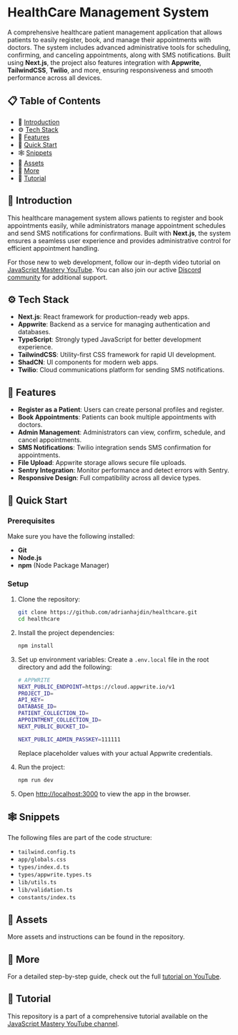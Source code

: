 # HealthCare Management System

A comprehensive healthcare patient management application that allows patients to easily register, book, and manage their appointments with doctors. The system includes advanced administrative tools for scheduling, confirming, and canceling appointments, along with SMS notifications. Built using **Next.js**, the project also features integration with **Appwrite**, **TailwindCSS**, **Twilio**, and more, ensuring responsiveness and smooth performance across all devices.

## 📋 Table of Contents
- 🤖 [Introduction](#introduction)
- ⚙️ [Tech Stack](#tech-stack)
- 🔋 [Features](#features)
- 🤸 [Quick Start](#quick-start)
- 🕸️ [Snippets](#snippets)
- 🔗 [Assets](#assets)
- 🚀 [More](#more)
- 🚨 [Tutorial](#tutorial)

## 🤖 Introduction
This healthcare management system allows patients to register and book appointments easily, while administrators manage appointment schedules and send SMS notifications for confirmations. Built with **Next.js**, the system ensures a seamless user experience and provides administrative control for efficient appointment handling.

For those new to web development, follow our in-depth video tutorial on [JavaScript Mastery YouTube](https://www.youtube.com/JavaScriptMastery). You can also join our active [Discord community](https://discord.gg/jsm) for additional support.

## ⚙️ Tech Stack
- **Next.js**: React framework for production-ready web apps.
- **Appwrite**: Backend as a service for managing authentication and databases.
- **TypeScript**: Strongly typed JavaScript for better development experience.
- **TailwindCSS**: Utility-first CSS framework for rapid UI development.
- **ShadCN**: UI components for modern web apps.
- **Twilio**: Cloud communications platform for sending SMS notifications.

## 🔋 Features
- **Register as a Patient**: Users can create personal profiles and register.
- **Book Appointments**: Patients can book multiple appointments with doctors.
- **Admin Management**: Administrators can view, confirm, schedule, and cancel appointments.
- **SMS Notifications**: Twilio integration sends SMS confirmation for appointments.
- **File Upload**: Appwrite storage allows secure file uploads.
- **Sentry Integration**: Monitor performance and detect errors with Sentry.
- **Responsive Design**: Full compatibility across all device types.

## 🤸 Quick Start
### Prerequisites
Make sure you have the following installed:
- **Git**
- **Node.js**
- **npm** (Node Package Manager)

### Setup
1. Clone the repository:
   ```bash
   git clone https://github.com/adrianhajdin/healthcare.git
   cd healthcare
   ```

2. Install the project dependencies:
   ```bash
   npm install
   ```

3. Set up environment variables:
   Create a `.env.local` file in the root directory and add the following:
   ```bash
   # APPWRITE
   NEXT_PUBLIC_ENDPOINT=https://cloud.appwrite.io/v1
   PROJECT_ID=
   API_KEY=
   DATABASE_ID=
   PATIENT_COLLECTION_ID=
   APPOINTMENT_COLLECTION_ID=
   NEXT_PUBLIC_BUCKET_ID=

   NEXT_PUBLIC_ADMIN_PASSKEY=111111
   ```

   Replace placeholder values with your actual Appwrite credentials.

4. Run the project:
   ```bash
   npm run dev
   ```

5. Open [http://localhost:3000](http://localhost:3000) to view the app in the browser.

## 🕸️ Snippets
The following files are part of the code structure:
- `tailwind.config.ts`
- `app/globals.css`
- `types/index.d.ts`
- `types/appwrite.types.ts`
- `lib/utils.ts`
- `lib/validation.ts`
- `constants/index.ts`

## 🔗 Assets
More assets and instructions can be found in the repository.

## 🚀 More
For a detailed step-by-step guide, check out the full [tutorial on YouTube](https://www.youtube.com/JavaScriptMastery).

## 🚨 Tutorial
This repository is a part of a comprehensive tutorial available on the [JavaScript Mastery YouTube channel](https://www.youtube.com/JavaScriptMastery).

